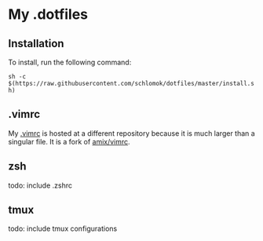 # My .dotfiles

## Installation

To install, run the following command:

`sh -c $(https://raw.githubusercontent.com/schlomok/dotfiles/master/install.sh)`

## .vimrc

My [.vimrc](https://github.com/schlomok/vimrc) is hosted at a different 
repository because it is much larger than a singular file. It is a fork of 
[amix/vimrc](https://github.com/amix/vimrc).

## zsh

todo: include .zshrc

## tmux

todo: include tmux configurations
